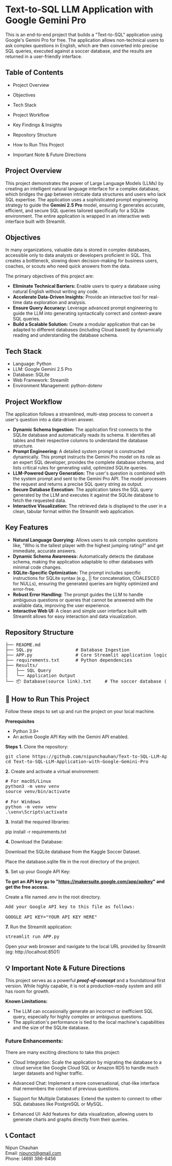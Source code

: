 # Text-to-SQL LLM Application with Google Gemini Pro
This is an end-to-end project that builds a "Text-to-SQL" application using Google's Gemini Pro for free. The application allows non-technical users to ask complex questions in English, which are then converted into precise SQL queries, executed against a soccer database, and the results are returned in a user-friendly interface.

## Table of Contents
* Project Overview

* Objectives

* Tech Stack

* Project Workflow

* Key Findings & Insights

* Repository Structure

* How to Run This Project

* Important Note & Future Directions

## Project Overview
This project demonstrates the power of Large Language Models (LLMs) by creating an intelligent natural language interface for a complex database, which bridges the gap between intricate data structures and users who lack SQL expertise. The application uses a sophisticated prompt engineering strategy to guide the **Gemini 2.5 Pro** model, ensuring it generates accurate, efficient, and secure SQL queries tailored specifically for a SQLite environment. The entire application is wrapped in an interactive web interface built with Streamlit.

## Objectives
In many organizations, valuable data is stored in complex databases, accessible only to data analysts or developers proficient in SQL. This creates a bottleneck, slowing down decision-making for business users, coaches, or scouts who need quick answers from the data.

The primary objectives of this project are:

* **Eliminate Technical Barriers:** Enable users to query a database using natural English without writing any code.
* **Accelerate Data-Driven Insights:** Provide an interactive tool for real-time data exploration and analysis.
* **Ensure Query Accuracy:** Leverage advanced prompt engineering to guide the LLM into generating syntactically correct and context-aware SQL queries.
* **Build a Scalable Solution:** Create a modular application that can be adapted to different databases (including Cloud based) by dynamically reading and understanding the database schema.

## Tech Stack
* Language: Python
* LLM: Google Gemini 2.5 Pro
* Database: SQLite
* Web Framework: Streamlit
* Environment Management: python-dotenv

## Project Workflow
The application follows a streamlined, multi-step process to convert a user's question into a data-driven answer.

* **Dynamic Schema Ingestion:** The application first connects to the SQLite database and automatically reads its schema. It identifies all tables and their respective columns to understand the database structure.
* **Prompt Engineering:** A detailed system prompt is constructed dynamically. This prompt instructs the Gemini Pro model on its role as an expert SQL developer, provides the complete database schema, and lists critical rules for generating valid, optimized SQLite queries.
* **LLM-Powered Query Generation:** The user's question is combined with the system prompt and sent to the Gemini Pro API. The model processes the request and returns a precise SQL query string as output.
* **Secure Database Execution:** The application takes the SQL query generated by the LLM and executes it against the SQLite database to fetch the requested data.
* **Interactive Visualization:** The retrieved data is displayed to the user in a clean, tabular format within the Streamlit web application.

## Key Features
+ **Natural Language Querying:** Allows users to ask complex questions like, "Who is the tallest player with the highest jumping rating?" and get immediate, accurate answers.
+ **Dynamic Schema Awareness:** Automatically detects the database schema, making the application adaptable to other databases with minimal code changes.
+ **SQLite-Specific Optimization:** The prompt includes specific instructions for SQLite syntax (e.g., || for concatenation, COALESCE() for NULLs), ensuring the generated queries are highly optimized and error-free.
+ **Robust Error Handling:** The prompt guides the LLM to handle ambiguous questions or queries that cannot be answered with the available data, improving the user experience.
+ **Interactive Web UI:** A clean and simple user interface built with Streamlit allows for easy interaction and data visualization.

## Repository Structure
<pre>
├── README.md
├── SQL.py                # Database Ingestion
├── APP.py                # Core Streamlit application logic
├── requirements.txt      # Python dependencies
├── Results/
│   ├── SQL Query
│   └── Application Output
└── 📦 Database(source link).txt     # The soccer database (download separately)
</pre>

## 🚀 How to Run This Project
Follow these steps to set up and run the project on your local machine.

**Prerequisites**
* Python 3.9+
* An active Google API Key with the Gemini API enabled.

**Steps**
**1.** Clone the repository:
<pre>
git clone https://github.com/nipunchauhan/Text-to-SQL-LLM-Application-with-Google-Gemini-Pro.git
cd Text-to-SQL-LLM-Application-with-Google-Gemini-Pro
</pre>
**2.** Create and activate a virtual environment:
<pre>
# For macOS/Linux
python3 -m venv venv
source venv/bin/activate

# For Windows
python -m venv venv
.\venv\Scripts\activate
</pre>
**3.** Install the required libraries:

pip install -r requirements.txt

**4.** Download the Database:

Download the SQLite database from the Kaggle Soccer Dataset.

Place the database.sqlite file in the root directory of the project.

**5.** Set up your Google API Key:

**To get an API key go to "https://makersuite.google.com/app/apikey" and get the free access.**

Create a file named .env in the root directory.
<pre>
Add your Google API key to this file as follows:

GOOGLE_API_KEY="YOUR_API_KEY_HERE"
</pre>
**7.** Run the Streamlit application:
<pre>
streamlit run APP.py
</pre>
Open your web browser and navigate to the local URL provided by Streamlit (eg: http://localhost:8501)

## 💡 Important Note & Future Directions
This project serves as a powerful **_proof-of-concept_** and a foundational first version. While highly capable, it is not a production-ready system and still has room for growth.

**Known Limitations:**

* The LLM can occasionally generate an incorrect or inefficient SQL query, especially for highly complex or ambiguous questions.
* The application's performance is tied to the local machine's capabilities and the size of the SQLite database.

### Future Enhancements:
There are many exciting directions to take this project:

* Cloud Integration: Scale the application by migrating the database to a cloud service like Google Cloud SQL or Amazon RDS to handle much larger datasets and higher traffic.

* Advanced Chat: Implement a more conversational, chat-like interface that remembers the context of previous questions.

* Support for Multiple Databases: Extend the system to connect to other SQL databases like PostgreSQL or MySQL.

* Enhanced UI: Add features for data visualization, allowing users to generate charts and graphs directly from their queries.

## 📞 Contact

Nipun Chauhan <br>
Email: nipunct@gmail.com <br>
Phone: (469) 386-8456
